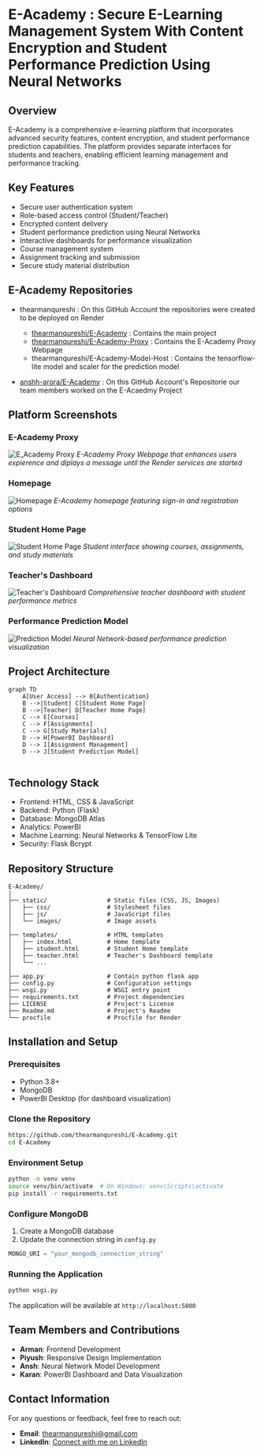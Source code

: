 # E-Academy : Secure E-Learning Management System With Content Encryption and Student Performance Prediction Using Neural Networks

## Overview
E-Academy is a comprehensive e-learning platform that incorporates advanced security features, content encryption, and student performance prediction capabilities. The platform provides separate interfaces for students and teachers, enabling efficient learning management and performance tracking.

## Key Features
- Secure user authentication system
- Role-based access control (Student/Teacher)
- Encrypted content delivery
- Student performance prediction using Neural Networks
- Interactive dashboards for performance visualization
- Course management system
- Assignment tracking and submission
- Secure study material distribution

## E-Academy Repositories

- thearmanqureshi : On this GitHub Account the repositories were created to be deployed on Render
     - [thearmanqureshi/E-Academy](https://github.com/thearmanqureshi/E-Academy) : Contains the main project
     - [thearmanqureshi/E-Academy-Proxy](https://github.com/thearmanqureshi/E-Academy-Proxy) : Contains the E-Academy Proxy Webpage
     - thearmanqureshi/E-Academy-Model-Host : Contains the tensorflow-lite model and scaler for the prediction model

- [anshh-arora/E-Academy](https://github.com/anshh-arora/E-Academy) : On this GitHub Account's Repositorie our team members worked on the E-Acaedmy Project

## Platform Screenshots

### E-Academy Proxy
![E_Academy Proxy](https://github.com/thearmanqureshi/E-Academy/blob/main/static/Images/Service-Status.png?raw=true)
*E-Academy Proxy Webpage that enhances users expierence and diplays a message until the Render services are started*

### Homepage
![Homepage](https://github.com/thearmanqureshi/E-Academy/blob/main/static/Images/Home-Page.png?raw=true)
*E-Academy homepage featuring sign-in and registration options*

### Student Home Page
![Student Home Page](https://github.com/thearmanqureshi/E-Academy/blob/main/static/Images/Student-Home-Page.png?raw=true)
*Student interface showing courses, assignments, and study materials*

### Teacher's Dashboard
![Teacher's Dashboard](https://github.com/thearmanqureshi/E-Academy/blob/main/static/Images/Teacher-Dashboard.png?raw=true)
*Comprehensive teacher dashboard with student performance metrics*

### Performance Prediction Model
![Prediction Model](https://github.com/thearmanqureshi/E-Academy/blob/main/static/Images/Model.png?raw=true)
*Neural Network-based performance prediction visualization*

## Project Architecture

```mermaid
graph TD
    A[User Access] --> B{Authentication}
    B -->|Student| C[Student Home Page]
    B -->|Teacher| D[Teacher Home Page]
    C --> E[Courses]
    C --> F[Assignments]
    C --> G[Study Materials]
    D --> H[PowerBI Dashboard]
    D --> I[Assignment Management]
    D --> J[Student Prediction Model]
    
```

## Technology Stack
- Frontend: HTML, CSS & JavaScript
- Backend: Python (Flask)
- Database: MongoDB Atlas
- Analytics: PowerBI
- Machine Learning: Neural Networks & TensorFlow Lite
- Security: Flask Bcrypt

## Repository Structure
```
E-Academy/
│
├── static/                 # Static files (CSS, JS, Images)
│   ├── css/                # Stylesheet files
│   ├── js/                 # JavaScript files
│   └── images/             # Image assets
│
├── templates/              # HTML templates
│   ├── index.html          # Home template
│   ├── student.html        # Student Home template
│   ├── teacher.html        # Teacher's Dashboard template
│   └── ...
│
├── app.py                  # Contain python flask app
├── config.py               # Configuration settings
├── wsgi.py                 # WSGI entry point
├── requirements.txt        # Project dependencies
├── LICENSE                 # Project's License
├── Readme.md               # Project's Readme 
└── procfile                # Procfile for Render
```
## Installation and Setup

### Prerequisites
- Python 3.8+
- MongoDB
- PowerBI Desktop (for dashboard visualization)

### Clone the Repository
```bash
https://github.com/thearmanqureshi/E-Academy.git
cd E-Academy
```

### Environment Setup
```bash
python -m venv venv
source venv/bin/activate  # On Windows: venv\Scripts\activate
pip install -r requirements.txt
```

### Configure MongoDB
1. Create a MongoDB database
2. Update the connection string in `config.py`
```python
MONGO_URI = "your_mongodb_connection_string"
```

### Running the Application
```bash
python wsgi.py
```
The application will be available at `http://localhost:5000`

## Team Members and Contributions
- **Arman**: Frontend Development
- **Piyush**: Responsive Design Implementation
- **Ansh**: Neural Network Model Development
- **Karan**: PowerBI Dashboard and Data Visualization

## Contact Information
For any questions or feedback, feel free to reach out:

- **Email**: [thearmanqureshi@gmail.com](mailto:thearmanqureshi@gmail.com)
- **LinkedIn**: [Connect with me on LinkedIn](https://www.linkedin.com/in/thearmanqureshi)
